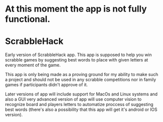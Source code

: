 <b><h1> At this moment the app is not fully functional.</h1> </b>
# ScrabbleHack
Early version of ScrabbleHack app.
This app is supposed to help you win scrabble games 
by suggesting best words to place with given letters at every moment of the game.

This app is only being made as a proving ground for my ability to make such a project
and should not be used in any scrabble competitions nor in family games if participants didn't
approve of it.

Later versions of app will include support for MacOs and Linux systems and also a GUI
very advanced version of app will use computer vision to recognize board and players letters to
automatize proccess of suggesting best words (there's also a possibility that this app will get
it's android or IOS version).
